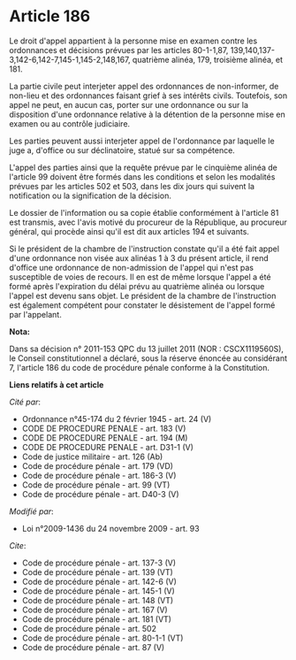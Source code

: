 # Article 186

Le droit d'appel appartient à la personne mise en examen contre les ordonnances et décisions prévues par les articles
80-1-1,87,
139,140,137-3,142-6,142-7,145-1,145-2,148,167, quatrième alinéa, 179, troisième alinéa, et 181. 

La partie civile peut interjeter appel des ordonnances de non-informer, de non-lieu et des ordonnances faisant grief à ses
intérêts civils. Toutefois, son appel ne peut, en aucun cas, porter sur une ordonnance ou sur la disposition d'une ordonnance
relative à la détention de la personne mise en examen ou au contrôle judiciaire. 

Les parties peuvent aussi interjeter appel de l'ordonnance par laquelle le juge a, d'office ou sur déclinatoire, statué sur
sa compétence. 

L'appel des parties ainsi que la requête prévue par le cinquième alinéa de l'article 99 doivent être formés dans les
conditions et selon les modalités prévues par les articles 502 et 503, dans les dix jours qui suivent la notification ou la
signification de la décision. 

Le dossier de l'information ou sa copie établie conformément à l'article 81 est transmis, avec l'avis motivé du procureur de
la République, au procureur général, qui procède ainsi qu'il est dit aux articles 194 et suivants. 

Si le président de la chambre de l'instruction constate qu'il a été fait appel d'une ordonnance non visée aux alinéas 1 à 3
du présent article, il rend d'office une ordonnance de non-admission de l'appel qui n'est pas susceptible de voies de
recours. Il en est de même lorsque l'appel a été formé après l'expiration du délai prévu au quatrième alinéa ou lorsque
l'appel est devenu sans objet. Le président de la chambre de l'instruction est également compétent pour constater le
désistement de l'appel formé par l'appelant.

**Nota:**

Dans sa décision n° 2011-153 QPC du 13 juillet 2011 (NOR : CSCX1119560S), le Conseil constitutionnel a déclaré, sous la
réserve énoncée au considérant 7, l'article 186 du code de procédure pénale conforme à la Constitution.

**Liens relatifs à cet article**

_Cité par_:

  - Ordonnance n°45-174 du 2 février 1945 - art. 24 (V)
  - CODE DE PROCEDURE PENALE - art. 183 (V)
  - CODE DE PROCEDURE PENALE - art. 194 (M)
  - CODE DE PROCEDURE PENALE - art. D31-1 (V)
  - Code de justice militaire - art. 126 (Ab)
  - Code de procédure pénale - art. 179 (VD)
  - Code de procédure pénale - art. 186-3 (V)
  - Code de procédure pénale - art. 99 (VT)
  - Code de procédure pénale - art. D40-3 (V)

_Modifié par_:

  - Loi n°2009-1436 du 24 novembre 2009 - art. 93

_Cite_:

  - Code de procédure pénale - art. 137-3 (V)
  - Code de procédure pénale - art. 139 (VT)
  - Code de procédure pénale - art. 142-6 (V)
  - Code de procédure pénale - art. 145-1 (V)
  - Code de procédure pénale - art. 148 (VT)
  - Code de procédure pénale - art. 167 (V)
  - Code de procédure pénale - art. 181 (VT)
  - Code de procédure pénale - art. 502
  - Code de procédure pénale - art. 80-1-1 (VT)
  - Code de procédure pénale - art. 87 (V)
